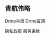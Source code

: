 ## 青航伟略


[Drmo手册](index.htm)
[Drmo官网](Doc1.htm)





[隐私政策](Document/PrivacyPolicy.htm)
[服务条款](Document/TermsOfService.htm)

